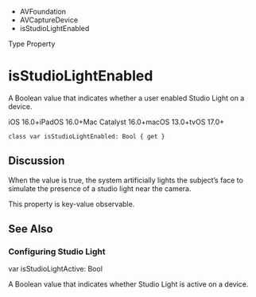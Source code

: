

- AVFoundation
- AVCaptureDevice
-  isStudioLightEnabled 

Type Property

# isStudioLightEnabled

A Boolean value that indicates whether a user enabled Studio Light on a device.

iOS 16.0+iPadOS 16.0+Mac Catalyst 16.0+macOS 13.0+tvOS 17.0+

``` source
class var isStudioLightEnabled: Bool { get }
```

## Discussion

When the value is true, the system artificially lights the subject’s face to simulate the presence of a studio light near the camera.

This property is key-value observable.

## See Also

### Configuring Studio Light

var isStudioLightActive: Bool

A Boolean value that indicates whether Studio Light is active on a device.

